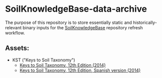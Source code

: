 # SoilKnowledgeBase-data-archive

The purpose of this repository is to store essentially static and historically-relevant binary inputs for the [SoilKnowledgeBase](https://github.com/ncss-tech/SoilKnowledgeBase) repository refresh workflow. 

## Assets:

 - KST ("Keys to Soil Taxonomy")
   - [Keys to Soil Taxonomy, 12th Edition (2014)](https://github.com/brownag/SoilKnowledgeBase-data-archive/raw/main/KST/Keys-to-Soil-Taxonomy_12th_2014.pdf)
   - [Keys to Soil Taxonomy, 12th Edition, Spanish version (2014)](https://github.com/brownag/SoilKnowledgeBase-data-archive/raw/main/KST/Keys-to-Soil-Taxonomy_Spanish_12th_2014.pdf)
